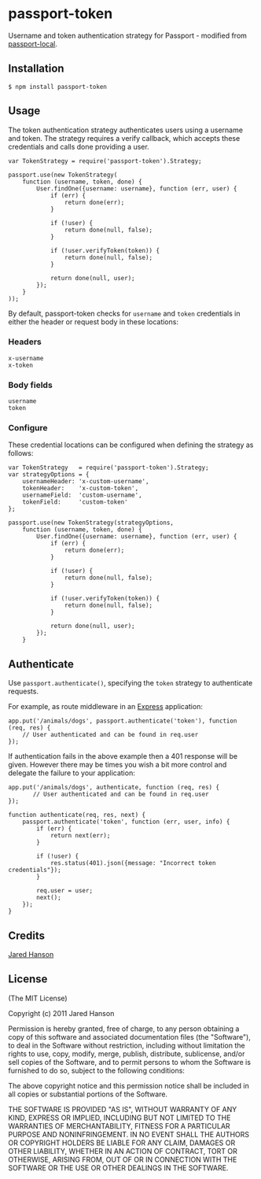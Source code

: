 passport-token
==============

Username and token authentication strategy for Passport - modified from [passport-local](https://github.com/jaredhanson/passport-local).

## Installation
    $ npm install passport-token

## Usage

The token authentication strategy authenticates users using a username and token. The strategy requires a verify callback, which accepts these credentials and calls done providing a user.

    var TokenStrategy = require('passport-token').Strategy;
    
    passport.use(new TokenStrategy(
    	function (username, token, done) {
    		User.findOne({username: username}, function (err, user) {
    			if (err) {
    				return done(err);
    			}
    			
    			if (!user) {
    				return done(null, false);
    			}
    			
    			if (!user.verifyToken(token)) {
    				return done(null, false);
    			}
    			
    			return done(null, user);
    		});
    	}
    ));

By default, passport-token checks for `username` and `token` credentials in either the header or request body in these locations:

### Headers
	
    x-username
    x-token
    
### Body fields

    username
    token

### Configure

These credential locations can be configured when defining the strategy as follows:

    var TokenStrategy   = require('passport-token').Strategy;
    var strategyOptions = {
        usernameHeader: 'x-custom-username',
        tokenHeader:    'x-custom-token',        
        usernameField:  'custom-username',
        tokenField:     'custom-token'
    };
    
    passport.use(new TokenStrategy(strategyOptions,
    	function (username, token, done) {
    		User.findOne({username: username}, function (err, user) {
    			if (err) {
    				return done(err);
    			}
    			
    			if (!user) {
    				return done(null, false);
    			}
    			
    			if (!user.verifyToken(token)) {
    				return done(null, false);
    			}
    			
    			return done(null, user);
    		});
    	}
   

## Authenticate

Use `passport.authenticate()`, specifying the `token` strategy to authenticate requests.

For example, as route middleware in an [Express](http://expressjs.com/) application:

    app.put('/animals/dogs', passport.authenticate('token'), function (req, res) {
    	// User authenticated and can be found in req.user
    });

If authentication fails in the above example then a 401 response will be given. However there may be times you wish a bit more control and delegate the failure to your application:

    app.put('/animals/dogs', authenticate, function (req, res) {
    	   // User authenticated and can be found in req.user
    });
    
    function authenticate(req, res, next) {
        passport.authenticate('token', function (err, user, info) {
            if (err) {
                return next(err);
            }
            
            if (!user) {
                res.status(401).json({message: "Incorrect token credentials"});
            }
           
            req.user = user;
            next();
        });
    }      

## Credits
[Jared Hanson](http://github.com/jaredhanson)

## License
(The MIT License)

Copyright (c) 2011 Jared Hanson

Permission is hereby granted, free of charge, to any person obtaining a copy of this software and associated documentation files (the "Software"), to deal in the Software without restriction, including without limitation the rights to use, copy, modify, merge, publish, distribute, sublicense, and/or sell copies of the Software, and to permit persons to whom the Software is furnished to do so, subject to the following conditions:

The above copyright notice and this permission notice shall be included in all copies or substantial portions of the Software.

THE SOFTWARE IS PROVIDED "AS IS", WITHOUT WARRANTY OF ANY KIND, EXPRESS OR IMPLIED, INCLUDING BUT NOT LIMITED TO THE WARRANTIES OF MERCHANTABILITY, FITNESS FOR A PARTICULAR PURPOSE AND NONINFRINGEMENT. IN NO EVENT SHALL THE AUTHORS OR COPYRIGHT HOLDERS BE LIABLE FOR ANY CLAIM, DAMAGES OR OTHER LIABILITY, WHETHER IN AN ACTION OF CONTRACT, TORT OR OTHERWISE, ARISING FROM, OUT OF OR IN CONNECTION WITH THE SOFTWARE OR THE USE OR OTHER DEALINGS IN THE SOFTWARE.